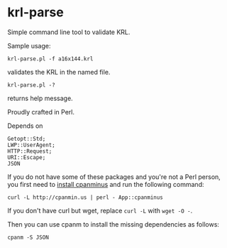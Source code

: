 krl-parse
=========

Simple command line tool to validate KRL.

Sample usage:

```krl-parse.pl -f a16x144.krl```

validates the KRL in the named file. 

```krl-parse.pl -?```

returns help message. 

Proudly crafted in Perl. 

Depends on 

	Getopt::Std;
	LWP::UserAgent;
	HTTP::Request;
	URI::Escape;
	JSON

If you do not have some of these packages and you're not a Perl person, you first need to [install cpanminus](http://cpanmin.us) and run the following command:

	curl -L http://cpanmin.us | perl - App::cpanminus

If you don't have curl but wget, replace `curl -L` with `wget -O -`.

Then you can use cpanm to install the missing dependencies as follows:

	cpanm -S JSON

